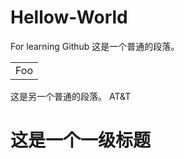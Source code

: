 # Hellow-World
For learning Github
这是一个普通的段落。

<table>
    <tr>
        <td>Foo</td>
    </tr>
</table>

这是另一个普通的段落。
AT&T

这是一个一级标题
=============
